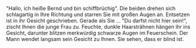 "Hallo, ich heiße Bernd und bin schiffbrüchig". Die beiden drehen sich schlagartig
in Ihre Richtung und starren Sie mit großen Augen an. Entsetzen ist in
ihr Gesicht geschrieben. Gerade als Sie ...
"Du darfst nicht hier sein!", zischt Ihnen die junge Frau zu. Feuchte, dunkle Haarsträhnen hängen
ihr ins Gesicht, darunter blitzen merkwürdig schwarze Augen im Feuerschein. Der
Mann wendet langsam sein Gesicht zu Ihnen. Sie sehen, dass er blind ist.
